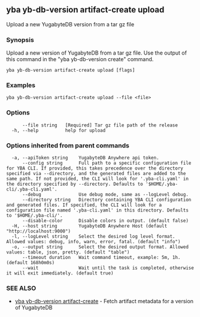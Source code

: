 ## yba yb-db-version artifact-create upload

Upload a new YugabyteDB version from a tar gz file

### Synopsis

Upload a new version of YugabyteDB from a tar gz file. Use the output of this command in the "yba yb-db-version create" command.

```
yba yb-db-version artifact-create upload [flags]
```

### Examples

```
yba yb-db-version artifact-create upload --file <file>
```

### Options

```
      --file string   [Required] Tar gz file path of the release
  -h, --help          help for upload
```

### Options inherited from parent commands

```
  -a, --apiToken string    YugabyteDB Anywhere api token.
      --config string      Full path to a specific configuration file for YBA CLI. If provided, this takes precedence over the directory specified via --directory, and the generated files are added to the same path. If not provided, the CLI will look for '.yba-cli.yaml' in the directory specified by --directory. Defaults to '$HOME/.yba-cli/.yba-cli.yaml'.
      --debug              Use debug mode, same as --logLevel debug.
      --directory string   Directory containing YBA CLI configuration and generated files. If specified, the CLI will look for a configuration file named '.yba-cli.yaml' in this directory. Defaults to '$HOME/.yba-cli/'.
      --disable-color      Disable colors in output. (default false)
  -H, --host string        YugabyteDB Anywhere Host (default "http://localhost:9000")
  -l, --logLevel string    Select the desired log level format. Allowed values: debug, info, warn, error, fatal. (default "info")
  -o, --output string      Select the desired output format. Allowed values: table, json, pretty. (default "table")
      --timeout duration   Wait command timeout, example: 5m, 1h. (default 168h0m0s)
      --wait               Wait until the task is completed, otherwise it will exit immediately. (default true)
```

### SEE ALSO

* [yba yb-db-version artifact-create](yba_yb-db-version_artifact-create.md)	 - Fetch artifact metadata for a version of YugabyteDB

